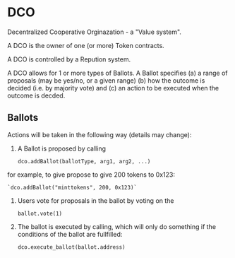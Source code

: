 
# DCO

Decentralized Cooperative Orginazation - a "Value system".

A DCO is the owner of one (or more) Token contracts.

A DCO is controlled by a Repution system.

A DCO allows for 1 or more types of Ballots. A Ballot specifies (a) a range of proposals (may be yes/no, or a given range) (b) how the outcome is decided (i.e. by majority vote) and (c) an action to be executed when the outcome is decded.


## Ballots

Actions will be taken in the following way (details may change):

1. A Ballot is proposed by calling 
   
    `dco.addBallot(ballotType, arg1, arg2, ...)`

  for example, to give propose to give 200 tokens to 0x123:

    `dco.addBallot("minttokens", 200, 0x123)`

1. Users vote for proposals in the ballot by voting on the 

    `ballot.vote(1)`

1. The ballot is executed by calling, which will only do something if the conditions of the ballot are fullfilled:

    `dco.execute_ballot(ballot.address)`


